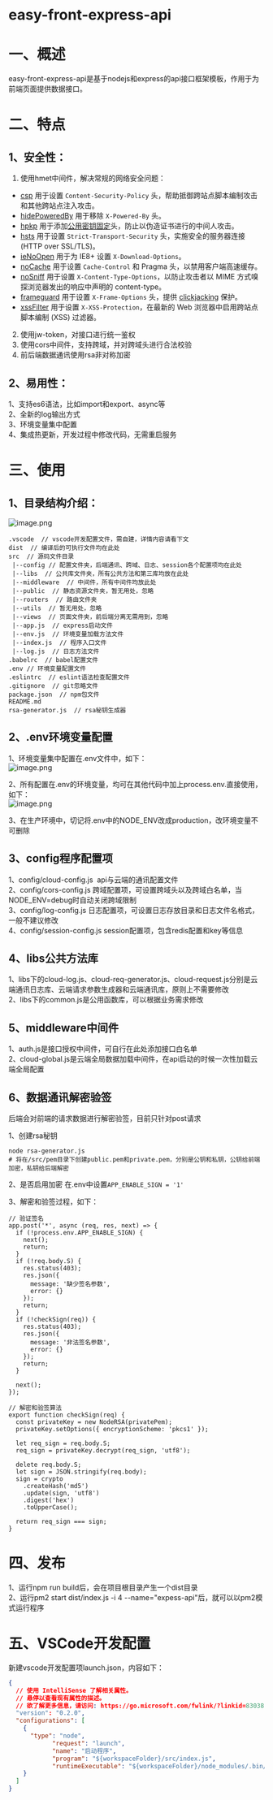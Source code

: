 # easy-front-express-api

<a name="O8p0G"></a>
# 一、概述
easy-front-express-api是基于nodejs和express的api接口框架模板，作用于为前端页面提供数据接口。

<a name="xlIgq"></a>
# 二、特点
<a name="Z9rdm"></a>
## 1、安全性：

1. 使用hmet中间件，解决常规的网络安全问题：
  - [csp](https://github.com/helmetjs/csp) 用于设置 `Content-Security-Policy` 头，帮助抵御跨站点脚本编制攻击和其他跨站点注入攻击。
  - [hidePoweredBy](https://github.com/helmetjs/hide-powered-by) 用于移除 `X-Powered-By` 头。
  - [hpkp](https://github.com/helmetjs/hpkp) 用于添加[公用密钥固定](https://developer.mozilla.org/en-US/docs/Web/Security/Public_Key_Pinning)头，防止以伪造证书进行的中间人攻击。
  - [hsts](https://github.com/helmetjs/hsts) 用于设置 `Strict-Transport-Security` 头，实施安全的服务器连接 (HTTP over SSL/TLS)。
  - [ieNoOpen](https://github.com/helmetjs/ienoopen) 用于为 IE8+ 设置 `X-Download-Options`。
  - [noCache](https://github.com/helmetjs/nocache) 用于设置 `Cache-Control` 和 Pragma 头，以禁用客户端高速缓存。
  - [noSniff](https://github.com/helmetjs/dont-sniff-mimetype) 用于设置 `X-Content-Type-Options`，以防止攻击者以 MIME 方式嗅探浏览器发出的响应中声明的 content-type。
  - [frameguard](https://github.com/helmetjs/frameguard) 用于设置 `X-Frame-Options` 头，提供 [clickjacking](https://www.owasp.org/index.php/Clickjacking) 保护。
  - [xssFilter](https://github.com/helmetjs/x-xss-protection) 用于设置 `X-XSS-Protection`，在最新的 Web 浏览器中启用跨站点脚本编制 (XSS) 过滤器。
2. 使用jw-token，对接口进行统一鉴权
2. 使用cors中间件，支持跨域，并对跨域头进行合法校验
2. 前后端数据通讯使用rsa非对称加密

<a name="6cnSi"></a>
## 2、易用性：
1、支持es6语法，比如import和export、async等<br />2、全新的log输出方式<br />3、环境变量集中配置<br />4、集成热更新，开发过程中修改代码，无需重启服务


<a name="W4Sdy"></a>
# 三、使用
<a name="tnxSp"></a>
## 1、目录结构介绍：
![image.png](https://cdn.nlark.com/yuque/0/2019/png/146103/1559205767570-8e1a50d9-0d59-4641-924a-c92fcfa1f979.png#align=left&display=inline&height=505&name=image.png&originHeight=509&originWidth=256&size=31847&status=done&width=254)

```
.vscode  // vscode开发配置文件，需自建，详情内容请看下文
dist  // 编译后的可执行文件均在此处
src  // 源码文件目录
 |--config // 配置文件夹，后端通讯、跨域、日志、session各个配置项均在此处
 |--libs  // 公共库文件夹，所有公共方法和第三库均放在此处
 |--middleware  // 中间件，所有中间件均放此处
 |--public  // 静态资源文件夹，暂无用处，忽略
 |--routers  // 路由文件夹
 |--utils  // 暂无用处，忽略
 |--views  // 页面文件夹，前后端分离无需用到，忽略
 |--app.js  // express启动文件
 |--env.js  // 环境变量加载方法文件
 |--index.js  // 程序入口文件
 |--log.js  // 日志方法文件
.babelrc  // babel配置文件
.env // 环境变量配置文件
.eslintrc  // eslint语法检查配置文件
.gitignore  // git忽略文件
package.json  // npm包文件
README.md
rsa-generator.js  // rsa秘钥生成器
```

<a name="8m96G"></a>
## 2、.env环境变量配置
1、环境变量集中配置在.env文件中，如下：<br />![image.png](https://cdn.nlark.com/yuque/0/2019/png/146103/1559207180284-63bc0942-ca59-4e18-be92-7d1b33dd9dbc.png#align=left&display=inline&height=330&name=image.png&originHeight=330&originWidth=603&size=44266&status=done&width=603)

2、所有配置在.env的环境变量，均可在其他代码中加上process.env.直接使用，如下：<br />![image.png](https://cdn.nlark.com/yuque/0/2019/png/146103/1559207297304-c3b8e254-6e34-46cf-b01c-330ed7896608.png#align=left&display=inline&height=274&name=image.png&originHeight=274&originWidth=716&size=74375&status=done&width=716)

3、在生产环境中，切记将.env中的NODE_ENV改成production，改环境变量不可删除

<a name="iJIfH"></a>
## 3、config程序配置项
1、config/cloud-config.js  api与云端的通讯配置文件<br />2、config/cors-config.js 跨域配置项，可设置跨域头以及跨域白名单，当NODE_ENV=debug时自动关闭跨域限制<br />3、config/log-config.js 日志配置项，可设置日志存放目录和日志文件名格式，一般不建议修改<br />4、config/session-config.js session配置项，包含redis配置和key等信息

<a name="aIoDn"></a>
## 4、libs公共方法库
1、libs下的cloud-log.js、cloud-req-generator.js、cloud-request.js分别是云端通讯日志库、云端请求参数生成器和云端通讯库，原则上不需要修改<br />2、libs下的common.js是公用函数库，可以根据业务需求修改

<a name="SR9mW"></a>
## 5、middleware中间件
1、auth.js是接口授权中间件，可自行在此处添加接口白名单<br />2、cloud-global.js是云端全局数据加载中间件，在api启动的时候一次性加载云端全局配置

<a name="lUtjV"></a>
## 6、数据通讯解密验签
后端会对前端的请求数据进行解密验签，目前只针对post请求

1、创建rsa秘钥

```shell
node rsa-generator.js
# 将在/src/pem目录下创建public.pem和private.pem，分别是公钥和私钥，公钥给前端加密，私钥给后端解密
```

2、是否启用加密
在.env中设置`APP_ENABLE_SIGN = '1'`

3、解密和验签过程，如下：
```
// 验证签名
app.post('*', async (req, res, next) => {
  if (!process.env.APP_ENABLE_SIGN) {
    next();
    return;
  }
  if (!req.body.S) {
    res.status(403);
    res.json({
      message: '缺少签名参数',
      error: {}
    });
    return;
  }
  if (!checkSign(req)) {
    res.status(403);
    res.json({
      message: '非法签名参数',
      error: {}
    });
    return;
  }

  next();
});
```

```
// 解密和验签算法
export function checkSign(req) {
  const privateKey = new NodeRSA(privatePem);
  privateKey.setOptions({ encryptionScheme: 'pkcs1' });

  let req_sign = req.body.S;
  req_sign = privateKey.decrypt(req_sign, 'utf8');
  
  delete req.body.S;
  let sign = JSON.stringify(req.body);
  sign = crypto
    .createHash('md5')
    .update(sign, 'utf8')
    .digest('hex')
    .toUpperCase();

  return req_sign === sign;
}
```

<a name="hqBzp"></a>
# 四、发布
1、运行npm run build后，会在项目根目录产生一个dist目录<br />2、运行pm2 start dist/index.js -i 4 --name="expess-api"后，就可以以pm2模式运行程序

<a name="c6xRC"></a>
# 五、VSCode开发配置
新建vscode开发配置项launch.json，内容如下：

```json
{
  // 使用 IntelliSense 了解相关属性。 
  // 悬停以查看现有属性的描述。
  // 欲了解更多信息，请访问: https://go.microsoft.com/fwlink/?linkid=830387
  "version": "0.2.0",
  "configurations": [
    {
      "type": "node",
            "request": "launch",
            "name": "启动程序",
            "program": "${workspaceFolder}/src/index.js",
            "runtimeExecutable": "${workspaceFolder}/node_modules/.bin/babel-node"
    }
  ]
}
```

